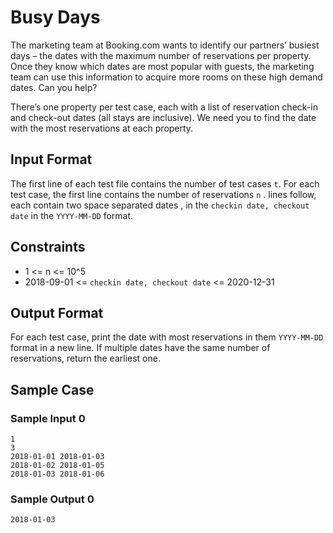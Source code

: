 # Busy Days

The marketing team at Booking.com wants to identify our partners’ busiest days – the dates with the maximum number of reservations per property. Once they know which dates are most popular with guests, the marketing team can use this information to acquire more rooms on these high demand dates. Can you help?

There’s one property per test case, each with a list of reservation check-in and check-out dates (all stays are inclusive). We need you to find the date with the most reservations at each property.

## Input Format

The first line of each test file contains the number of test cases `t`.
For each test case, the first line contains the number of reservations  `n` .
lines follow, each contain two space separated dates , in the `checkin date, checkout date` in the `YYYY-MM-DD` format.

## Constraints
* 1 <= n <= 10^5
* 2018-09-01 <= `checkin date, checkout date` <= 2020-12-31

## Output Format
For each test case, print the date with most reservations in them `YYYY-MM-DD` format in a new line. If multiple dates have the same number of reservations, return the earliest one.

## Sample Case

### Sample Input 0
```
1
3
2018-01-01 2018-01-03
2018-01-02 2018-01-05
2018-01-03 2018-01-06
```


### Sample Output 0
```
2018-01-03
```
